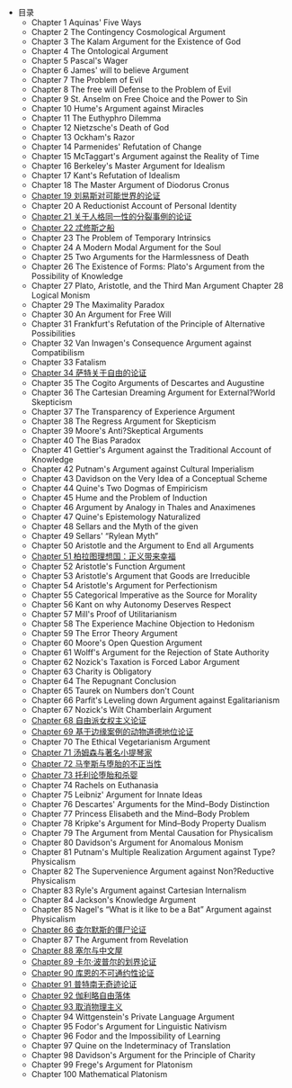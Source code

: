 - 目录
  - Chapter 1 Aquinas' Five Ways
  - Chapter 2 The Contingency Cosmological Argument
  - Chapter 3 The Kalam Argument for the Existence of God 
  - Chapter 4 The Ontological Argument
  - Chapter 5 Pascal's Wager
  - Chapter 6 James' will to believe Argument
  - Chapter 7 The Problem of Evil
  - Chapter 8 The free will Defense to the Problem of Evil
  - Chapter 9 St. Anselm on Free Choice and the Power to Sin 
  - Chapter 10 Hume's Argument against Miracles 
  - Chapter 11 The Euthyphro Dilemma
  - Chapter 12 Nietzsche's Death of God
  - Chapter 13 Ockham's Razor
  - Chapter 14 Parmenides' Refutation of Change
  - Chapter 15 McTaggart's Argument against the Reality of Time
  - Chapter 16 Berkeley's Master Argument for Idealism
  - Chapter 17 Kant's Refutation of Idealism
  - Chapter 18 The Master Argument of Diodorus Cronus
  - [Chapter 19 刘易斯对可能世界的论证 ](https://tquadrivium.github.io/DailyArguments/#/markdown/19.md)
  - Chapter 20 A Reductionist Account of Personal Identity
  - [Chapter 21 关于人格同一性的分裂事例的论证](https://tquadrivium.github.io/DailyArguments/#/markdown/21.md)
  - [Chapter 22 忒修斯之船](https://tquadrivium.github.io/DailyArguments/#/markdown/22.md)
  - Chapter 23 The Problem of Temporary Intrinsics
  - Chapter 24 A Modern Modal Argument for the Soul
  - Chapter 25 Two Arguments for the Harmlessness of Death
  - Chapter 26 The Existence of Forms: Plato's Argument from the Possibility of Knowledge
  - Chapter 27 Plato, Aristotle, and the Third Man Argument
    Chapter 28 Logical Monism
  - Chapter 29 The Maximality Paradox
  - Chapter 30 An Argument for Free Will
  - Chapter 31 Frankfurt's Refutation of the Principle of Alternative Possibilities 
  - Chapter 32 Van Inwagen's Consequence Argument against Compatibilism
  - Chapter 33 Fatalism 
  - [Chapter 34 萨特关于自由的论证](https://tquadrivium.github.io/DailyArguments/#/markdown/34.md)
  - Chapter 35 The Cogito Arguments of Descartes and Augustine 
  - Chapter 36 The Cartesian Dreaming Argument for External?World Skepticism
  - Chapter 37 The Transparency of Experience Argument
  - Chapter 38 The Regress Argument for Skepticism
  - Chapter 39 Moore's Anti?Skeptical Arguments
  - Chapter 40 The Bias Paradox
  - Chapter 41 Gettier's Argument against the Traditional Account of Knowledge
  - Chapter 42 Putnam's Argument against Cultural Imperialism
  - Chapter 43 Davidson on the Very Idea of a Conceptual Scheme
  - Chapter 44 Quine's Two Dogmas of Empiricism 
  - Chapter 45 Hume and the Problem of Induction 
  - Chapter 46 Argument by Analogy in Thales and Anaximenes
  - Chapter 47 Quine's Epistemology Naturalized
  - Chapter 48 Sellars and the Myth of the given
  - Chapter 49 Sellars' “Rylean Myth”
  - Chapter 50 Aristotle and the Argument to End all Arguments 
  - [Chapter 51 柏拉图理想国：正义带来幸福](https://tquadrivium.github.io/DailyArguments/#/markdown/51.md)
  - Chapter 52 Aristotle's Function Argument
  - Chapter 53 Aristotle's Argument that Goods are Irreducible
  - Chapter 54 Aristotle's Argument for Perfectionism 
  - Chapter 55 Categorical Imperative as the Source for Morality 
  - Chapter 56 Kant on why Autonomy Deserves Respect
  - Chapter 57 Mill's Proof of Utilitarianism
  - Chapter 58 The Experience Machine Objection to Hedonism
  - Chapter 59 The Error Theory Argument
  - Chapter 60 Moore's Open Question Argument
  - Chapter 61 Wolff's Argument for the Rejection of State Authority
  - Chapter 62 Nozick's Taxation is Forced Labor Argument
  - Chapter 63 Charity is Obligatory
  - Chapter 64 The Repugnant Conclusion
  - Chapter 65 Taurek on Numbers don't Count
  - Chapter 66 Parfit's Leveling down Argument against Egalitarianism
  - Chapter 67 Nozick's Wilt Chamberlain Argument
  - [Chapter 68 自由派女权主义论证](https://tquadrivium.github.io/DailyArguments/#/markdown/68.md)
  - [Chapter 69 基于边缘案例的动物道德地位论证](https://tquadrivium.github.io/DailyArguments/#/markdown/69.md)
  - Chapter 70 The Ethical Vegetarianism Argument 
  - [Chapter 71 汤姆森与著名小提琴家](https://tquadrivium.github.io/DailyArguments/#/markdown/71.md)
  - [Chapter 72 马奎斯与堕胎的不正当性](https://tquadrivium.github.io/DailyArguments/#/markdown/72.md)
  - [Chapter 73 托利论堕胎和杀婴](https://tquadrivium.github.io/DailyArguments/#/markdown/73.md)
  - Chapter 74 Rachels on Euthanasia
  - Chapter 75 Leibniz' Argument for Innate Ideas
  - Chapter 76 Descartes' Arguments for the Mind–Body Distinction
  - Chapter 77 Princess Elisabeth and the Mind–Body Problem
  - Chapter 78 Kripke's Argument for Mind–Body Property Dualism
  - Chapter 79 The Argument from Mental Causation for Physicalism 
  - Chapter 80 Davidson's Argument for Anomalous Monism
  - Chapter 81 Putnam's Multiple Realization Argument against Type?Physicalism
  - Chapter 82 The Supervenience Argument against Non?Reductive Physicalism
  - Chapter 83 Ryle's Argument against Cartesian Internalism
  - Chapter 84 Jackson's Knowledge Argument
  - Chapter 85 Nagel's “What is it like to be a Bat” Argument against Physicalism
  - [Chapter 86 查尔默斯的僵尸论证](https://tquadrivium.github.io/DailyArguments/#/markdown/73.md)
  - Chapter 87 The Argument from Revelation
  - [Chapter 88 塞尔与中文屋](https://tquadrivium.github.io/DailyArguments/#/markdown/88.md)
  - [Chapter 89 卡尔·波普尔的划界论证](https://tquadrivium.github.io/DailyArguments/#/markdown/89.md)
  - [Chapter 90 库恩的不可通约性论证](https://tquadrivium.github.io/DailyArguments/#/markdown/90.md)
  - [Chapter 91 普特南无奇迹论证](https://tquadrivium.github.io/DailyArguments/#/markdown/91.md)
  - [Chapter 92 伽利略自由落体](https://tquadrivium.github.io/DailyArguments/#/markdown/92.md)
  - [Chapter 93 取消物理主义](https://tquadrivium.github.io/DailyArguments/#/markdown/93.md)
  - Chapter 94 Wittgenstein's Private Language Argument
  - Chapter 95 Fodor's Argument for Linguistic Nativism
  - Chapter 96 Fodor and the Impossibility of Learning
  - Chapter 97 Quine on the Indeterminacy of Translation
  - Chapter 98 Davidson's Argument for the Principle of Charity 
  - Chapter 99 Frege's Argument for Platonism 
  - Chapter 100 Mathematical Platonism 

